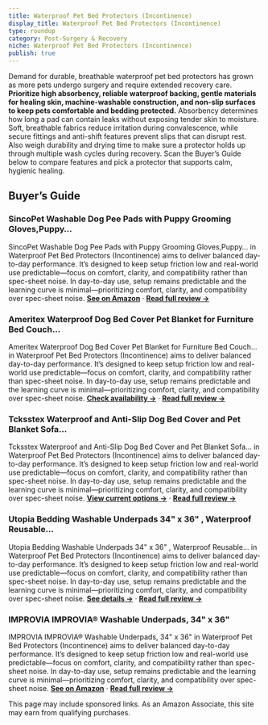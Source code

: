 ```yaml
---
title: Waterproof Pet Bed Protectors (Incontinence)
display_title: Waterproof Pet Bed Protectors (Incontinence)
type: roundup
category: Post-Surgery & Recovery
niche: Waterproof Pet Bed Protectors (Incontinence)
publish: true
---
```


<p>Demand for durable, breathable waterproof pet bed protectors has grown as more pets undergo surgery and require extended recovery care. <strong>Prioritize high absorbency, reliable waterproof backing, gentle materials for healing skin, machine-washable construction, and non-slip surfaces to keep pets comfortable and bedding protected.</strong> Absorbency determines how long a pad can contain leaks without exposing tender skin to moisture. Soft, breathable fabrics reduce irritation during convalescence, while secure fittings and anti-shift features prevent slips that can disrupt rest. Also weigh durability and drying time to make sure a protector holds up through multiple wash cycles during recovery. Scan the Buyer’s Guide below to compare features and pick a protector that supports calm, hygienic healing.</p>
<h2>Buyer’s Guide</h2>
<h3>SincoPet Washable Dog Pee Pads with Puppy Grooming Gloves,Puppy…</h3>
<p>SincoPet Washable Dog Pee Pads with Puppy Grooming Gloves,Puppy… in Waterproof Pet Bed Protectors (Incontinence) aims to deliver balanced day-to-day performance. It’s designed to keep setup friction low and real-world use predictable&mdash;focus on comfort, clarity, and compatibility rather than spec-sheet noise. In day-to-day use, setup remains predictable and the learning curve is minimal&mdash;prioritizing comfort, clarity, and compatibility over spec-sheet noise. <a href="https://amzn.to/3IMq1Cz" target="_blank" rel="nofollow sponsored noopener noopener" target="_blank"><strong>See on Amazon</strong></a> · <a href="/reviews/sincopet-washable-dog-pee-pads-with-puppy-grooming-gloves-puppy-pads-re-18dafcbf/"><strong>Read full review &rarr;</strong></a></p>
<h3>Ameritex Waterproof Dog Bed Cover Pet Blanket for Furniture Bed Couch…</h3>
<p>Ameritex Waterproof Dog Bed Cover Pet Blanket for Furniture Bed Couch… in Waterproof Pet Bed Protectors (Incontinence) aims to deliver balanced day-to-day performance. It’s designed to keep setup friction low and real-world use predictable&mdash;focus on comfort, clarity, and compatibility rather than spec-sheet noise. In day-to-day use, setup remains predictable and the learning curve is minimal&mdash;prioritizing comfort, clarity, and compatibility over spec-sheet noise. <a href="https://amzn.to/479uasm" target="_blank" rel="nofollow sponsored noopener noopener" target="_blank"><strong>Check availability &rarr;</strong></a> · <a href="/reviews/ameritex-waterproof-dog-bed-cover-pet-blanket-for-furniture-bed-couch-s-c81695ee/"><strong>Read full review &rarr;</strong></a></p>
<h3>Tcksstex Waterproof and Anti-Slip Dog Bed Cover and Pet Blanket Sofa…</h3>
<p>Tcksstex Waterproof and Anti-Slip Dog Bed Cover and Pet Blanket Sofa… in Waterproof Pet Bed Protectors (Incontinence) aims to deliver balanced day-to-day performance. It’s designed to keep setup friction low and real-world use predictable&mdash;focus on comfort, clarity, and compatibility rather than spec-sheet noise. In day-to-day use, setup remains predictable and the learning curve is minimal&mdash;prioritizing comfort, clarity, and compatibility over spec-sheet noise. <a href="https://amzn.to/4nUnlSA" target="_blank" rel="nofollow sponsored noopener noopener" target="_blank"><strong>View current options &rarr;</strong></a> · <a href="/reviews/tcksstex-waterproof-and-anti-slip-dog-bed-cover-and-pet-blanket-sofa-pe-7bdfd1de/"><strong>Read full review &rarr;</strong></a></p>
<h3>Utopia Bedding Washable Underpads 34" x 36" , Waterproof Reusable…</h3>
<p>Utopia Bedding Washable Underpads 34" x 36" , Waterproof Reusable… in Waterproof Pet Bed Protectors (Incontinence) aims to deliver balanced day-to-day performance. It’s designed to keep setup friction low and real-world use predictable&mdash;focus on comfort, clarity, and compatibility rather than spec-sheet noise. In day-to-day use, setup remains predictable and the learning curve is minimal&mdash;prioritizing comfort, clarity, and compatibility over spec-sheet noise. <a href="https://amzn.to/3W9FNKJ" target="_blank" rel="nofollow sponsored noopener noopener" target="_blank"><strong>See details &rarr;</strong></a> · <a href="/reviews/utopia-bedding-washable-underpads-34-x-36-pack-of-4-waterproof-reusable-f1e0e16b/"><strong>Read full review &rarr;</strong></a></p>
<h3>IMPROVIA IMPROVIA® Washable Underpads, 34" x 36"</h3>
<p>IMPROVIA IMPROVIA® Washable Underpads, 34" x 36" in Waterproof Pet Bed Protectors (Incontinence) aims to deliver balanced day-to-day performance. It’s designed to keep setup friction low and real-world use predictable&mdash;focus on comfort, clarity, and compatibility rather than spec-sheet noise. In day-to-day use, setup remains predictable and the learning curve is minimal&mdash;prioritizing comfort, clarity, and compatibility over spec-sheet noise. <a href="https://amzn.to/47rKHZN" target="_blank" rel="nofollow sponsored noopener noopener" target="_blank"><strong>See on Amazon</strong></a> · <a href="/reviews/improvia-improvia-washable-underpads-34-x-36-pack-of-4-heavy-absorbency-50aa2b52/"><strong>Read full review &rarr;</strong></a></p>
<aside class="disclosure">This page may include sponsored links. As an Amazon Associate, this site may earn from qualifying purchases.</aside>
